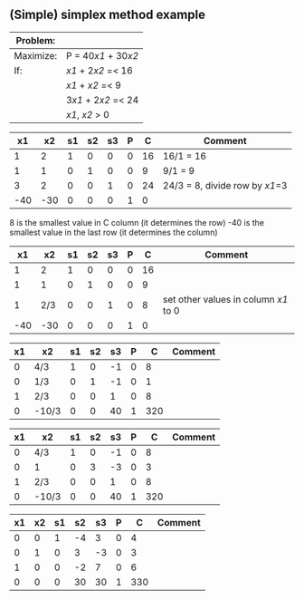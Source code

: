 ## (Simple) simplex method example

| Problem: |  |
| -- | -- |
| Maximize: | P = 40*x1* + 30*x2* |
| If: | *x1* + 2*x2* =< 16 |
|  | *x1* + *x2* =< 9 |
|  | 3*x1* + 2*x2* =< 24 |
|  | *x1*, *x2* > 0 |

| x1 | x2 | s1 | s2 | s3 | P | C | Comment |
| -- | -- | -- | -- | -- | -- | -- | -- |
| 1 | 2 | 1 | 0 | 0 | 0 | 16 |  16/1 = 16 |
| 1 | 1 | 0 | 1 | 0 | 0 | 9 |  9/1 = 9 |
| 3 | 2 | 0 | 0 | 1 | 0 | 24 |  24/3 = 8, divide row by *x1*=3 |
| -40 | -30 | 0 | 0 | 0 | 1 | 0 |    |

8 is the smallest value in C column (it determines the row)
-40 is the smallest value in the last row (it determines the column)

| x1 | x2 | s1 | s2 | s3 | P | C | Comment |
| -- | -- | -- | -- | -- | -- | -- | -- |
| 1 | 2 | 1 | 0 | 0 | 0 | 16 |  |
| 1 | 1 | 0 | 1 | 0 | 0 | 9 |  |
| 1 | 2/3 | 0 | 0 | 1 | 0 | 8 | set other values in column *x1* to 0
| -40 | -30 | 0 | 0 | 0 | 1 | 0 |  |

| x1 | x2 | s1 | s2 | s3 | P | C | Comment |
| -- | -- | -- | -- | -- | -- | -- | -- |
| 0 | 4/3 | 1 | 0 | -1 | 0 | 8 |  |
| 0 | 1/3 | 0 | 1 | -1 | 0 | 1 |  |
| 1 | 2/3 | 0 | 0 | 1 | 0 | 8 |  |
| 0 | -10/3 | 0 | 0 | 40 | 1 | 320 |  |



| x1 | x2 | s1 | s2 | s3 | P | C | Comment |
| -- | -- | -- | -- | -- | -- | -- | -- |
| 0 | 4/3 | 1 | 0 | -1 | 0 | 8 |  |
| 0 | 1 | 0 | 3 | -3 | 0 | 3 |  |
| 1 | 2/3 | 0 | 0 | 1 | 0 | 8 |  |
| 0 | -10/3 | 0 | 0 | 40 | 1 | 320 |  |

| x1 | x2 | s1 | s2 | s3 | P | C | Comment |
| -- | -- | -- | -- | -- | -- | -- | -- |
| 0 | 0 | 1 | -4 | 3 | 0 | 4 |  |
| 0 | 1 | 0 | 3 | -3 | 0 | 3 |  |
| 1 | 0 | 0 | -2 | 7 | 0 | 6 |  |
| 0 | 0 | 0 | 30 | 30 | 1 | 330 |  |
